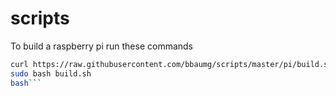 scripts
=======
To build a raspberry pi run these commands

```bash
curl https://raw.githubusercontent.com/bbaumg/scripts/master/pi/build.sh > build.sh
sudo bash build.sh
bash```
